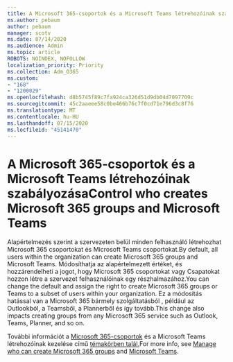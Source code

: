 ```yaml
---
title: A Microsoft 365-csoportok és a Microsoft Teams létrehozóinak szabályozása
ms.author: pebaum
author: pebaum
manager: scotv
ms.date: 07/14/2020
ms.audience: Admin
ms.topic: article
ROBOTS: NOINDEX, NOFOLLOW
localization_priority: Priority
ms.collection: Adm_O365
ms.custom:
- "168"
- "1200029"
ms.openlocfilehash: d8b5745f89c7fa924ca326d51d9db04d7097709c
ms.sourcegitcommit: 45c2aaeee58c0be466b76c7f0cd71e796d3c8f76
ms.translationtype: MT
ms.contentlocale: hu-HU
ms.lasthandoff: 07/15/2020
ms.locfileid: "45141470"
---
```

# <a name="control-who-creates-microsoft-365-groups-and-microsoft-teams"></a><span data-ttu-id="349e8-102">A Microsoft 365-csoportok és a Microsoft Teams létrehozóinak szabályozása</span><span class="sxs-lookup"><span data-stu-id="349e8-102">Control who creates Microsoft 365 groups and Microsoft Teams</span></span>

<span data-ttu-id="349e8-103">Alapértelmezés szerint a szervezeten belül minden felhasználó létrehozhat Microsoft 365 csoportokat és Microsoft Teams csoportokat.</span><span class="sxs-lookup"><span data-stu-id="349e8-103">By default, all users within the organization can create Microsoft 365 groups and Microsoft Teams.</span></span> <span data-ttu-id="349e8-104">Módosíthatja az alapértelmezett értéket, és hozzárendelheti a jogot, hogy Microsoft 365 csoportokat vagy Csapatokat hozzon létre a szervezet felhasználóinak egy részhalmazához.</span><span class="sxs-lookup"><span data-stu-id="349e8-104">You can change the default and assign the right to create Microsoft 365 groups or Teams to a subset of users within your organization.</span></span> <span data-ttu-id="349e8-105">Ez a módosítás hatással van a Microsoft 365 bármely szolgáltatásból , például az Outlookból, a Teamsből, a Plannerből és így tovább.</span><span class="sxs-lookup"><span data-stu-id="349e8-105">This change also impacts creating groups from any Microsoft 365 service such as Outlook, Teams, Planner, and so on.</span></span>

<span data-ttu-id="349e8-106">További információt a [Microsoft 365-csoportok](https://support.office.com/article/Manage-who-can-create-Office-365-Groups-4c46c8cb-17d0-44b5-9776-005fced8e618) és a Microsoft Teams létrehozóinak kezelése című [témakörben talál.](https://aka.ms/rtsf)</span><span class="sxs-lookup"><span data-stu-id="349e8-106">For more info, see [Manage who can create Microsoft 365 groups](https://support.office.com/article/Manage-who-can-create-Office-365-Groups-4c46c8cb-17d0-44b5-9776-005fced8e618) and [Microsoft Teams](https://aka.ms/rtsf).</span></span>